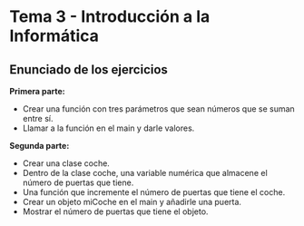 # Tema 3 - Introducción a la Informática
## Enunciado de los ejercicios

**Primera parte:**

* Crear una función con tres parámetros que sean números que se suman entre sí.
* Llamar a la función en el main y darle valores.

**Segunda parte:**

* Crear una clase coche.
* Dentro de la clase coche, una variable numérica que almacene el número de puertas que tiene.
* Una función que incremente el número de puertas que tiene el coche.
* Crear un objeto miCoche en el main y añadirle una puerta.
* Mostrar el número de puertas que tiene el objeto.
